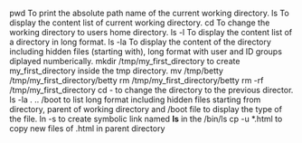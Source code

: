 pwd To print the absolute path name of the current working directory.
ls To display the content list of current working directory.
cd To change the working directory to users home directory.
ls -l To display the content list of a directory in long format.
ls -la To display the content of the directory including hidden files (starting with), long format with user and ID groups diplayed numberically.
mkdir /tmp/my_first_directory  to create my_first_directory inside the tmp directory.
mv /tmp/betty /tmp/my_first_directory/betty
rm /tmp/my_first_directory/betty
rm -rf /tmp/my_first_directory
cd - to change the directory to the previous director.
ls -la . .. /boot to list long format including hidden files starting from directory, parent of working directory and /boot
file  to display the type of the file.
ln -s to create symbolic link named __ls__ in the /bin/ls 
cp -u *.html  to copy new files of .html in parent directory